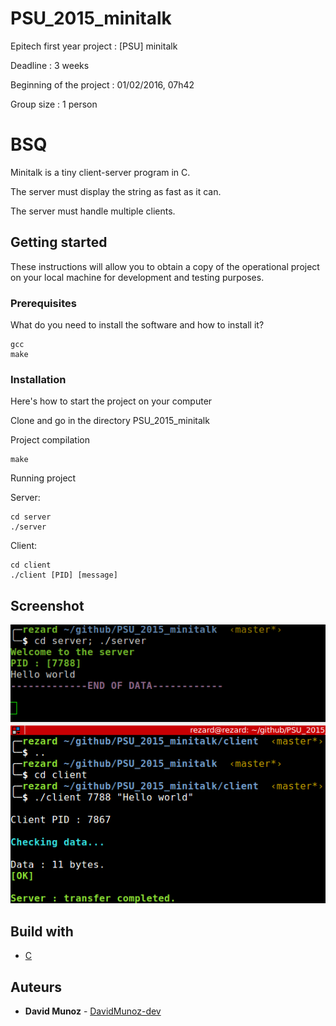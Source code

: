# PSU_2015_minitalk
Epitech first year project : [PSU] minitalk

Deadline : 3 weeks

Beginning of the project : 01/02/2016, 07h42

Group size : 1 person

# BSQ

Minitalk is a tiny client-server program in C.

The server must display the string as fast as it can.

The server must handle multiple clients.


## Getting started

These instructions will allow you to obtain a copy of the operational project on your local machine for development and testing purposes.

### Prerequisites

What do you need to install the software and how to install it?

```
gcc
make
```

### Installation

Here's how to start the project on your computer

Clone and go in the directory PSU_2015_minitalk

Project compilation

```
make
```

Running project

Server:
```
cd server
./server
```
Client:
```
cd client
./client [PID] [message]
```

## Screenshot

![Screenshot](screenshots/screen.png)

## Build with

* [C](https://en.wikipedia.org/wiki/C_(programming_language))

## Auteurs

* **David Munoz** - [DavidMunoz-dev](https://github.com/davidmunoz-dev)
